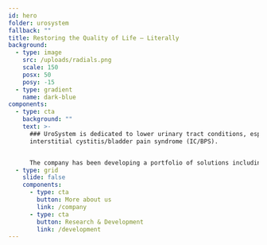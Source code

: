 ```yaml
---
id: hero
folder: urosystem
fallback: ""
title: Restoring the Quality of Life – Literally
background:
  - type: image
    src: /uploads/radials.png
    scale: 150
    posx: 50
    posy: -15
  - type: gradient
    name: dark-blue
components:
  - type: cta
    background: ""
    text: >-
      ### UroSystem is dedicated to lower urinary tract conditions, especially
      interstitial cystitis/bladder pain syndrome (IC/BPS). 


      The company has been developing a portfolio of solutions including diagnosis methods, medications and devices primarily focusing on the IC/BPS patients worldwide.
  - type: grid
    slide: false
    components:
      - type: cta
        button: More about us
        link: /company
      - type: cta
        button: Research & Development
        link: /development
---
```

